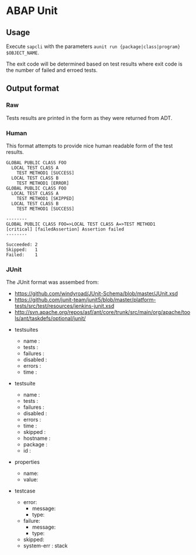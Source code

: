 # ABAP Unit

## Usage

Execute `sapcli` with the parameters `aunit run {package|class|program} $OBJECT_NAME`.

The exit code will be determined based on test results where exit code is the
number of failed and erroed tests.

## Output format

### Raw

Tests results are printed in the form as they were returned from ADT.

### Human

This format attempts to provide nice human readable form of the test results.

```
GLOBAL PUBLIC CLASS FOO
  LOCAL TEST CLASS A
    TEST METHOD1 [SUCCESS]
  LOCAL TEST CLASS B
    TEST METHOD1 [ERROR]
GLOBAL PUBLIC CLASS FOO
  LOCAL TEST CLASS A
    TEST METHOD1 [SKIPPED]
  LOCAL TEST CLASS B
    TEST METHOD1 [SUCCESS]

--------
GLOBAL PUBLIC CLASS FOO=>LOCAL TEST CLASS A=>TEST METHOD1
[critical] [failedAssertion] Assertion failed
--------

Succeeded: 2
Skipped:   1
Failed:    1
```

### JUnit

The JUnit format was assembed from:
- https://github.com/windyroad/JUnit-Schema/blob/master/JUnit.xsd
- https://github.com/junit-team/junit5/blob/master/platform-tests/src/test/resources/jenkins-junit.xsd
- http://svn.apache.org/repos/asf/ant/core/trunk/src/main/org/apache/tools/ant/taskdefs/optional/junit/

* testsuites
  - name :
  - tests :
  - failures :
  - disabled :
  - errors :
  - time :

* testsuite
  - name :
  - tests :
  - failures :
  - disabled :
  - errors :
  - time :
  - skipped :
  - hostname :
  - package :
  - id :

* properties
  - name:
  - value:

* testcase
  - error:
    - message:
    - type:
  - failure:
    - message:
    - type:
  - skipped:
  - system-err : stack
